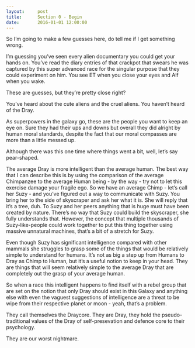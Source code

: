 ```yaml
---
layout:     post
title:      Section 0 - Begin
date:       2016-01-01 12:00:00
---
```


So I’m going to make a few guesses here, do tell me if I get something wrong.

I’m guessing you’ve seen every alien documentary you could get your hands on. You’ve read the diary entries of that crackpot that swears he was captured by this super advanced race for the singular purpose that they could experiment on him. You see ET when you close your eyes and Alf when you wake.

These are guesses, but they’re pretty close right?

You’ve heard about the cute aliens and the cruel aliens. You haven’t heard of the Dray.

As superpowers in the galaxy go, these are the people you want to keep an eye on. Sure they had their ups and downs but overall they did alright by human moral standards, despite the fact that our moral compasses are more than a little messed up.

Although there was this one time where things went a bit, well, let’s say pear-shaped.

The average Dray is more intelligent than the average human. The best way that I can describe this is by using the comparison of the average Chimpanzee to the average Human being - by the way - try not to let this exercise damage your fragile ego. So we have an average Chimp - let’s call her Suzy - and you’ve figured out a way to communicate with Suzy. You bring her to the side of skyscraper and ask her what it is. She will reply that it’s a tree, duh. To Suzy and her peers anything that is huge must have been created by nature. There’s no way that Suzy could build the skyscraper, she fully understands that. However, the concept that multiple thousands of Suzy-like-people could work together to put this thing together using massive unnatural machines, that’s a bit of a stretch for Suzy.

Even though Suzy has significant intelligence compared with other mammals she struggles to grasp some of the things that would be relatively simple to understand for humans. It’s not as big a step up from Humans to Dray as Chimp to Human, but it’s a useful notion to keep in your head. They are things that will seem relatively simple to the average Dray that are completely out the grasp of your average human.

So when a race this intelligent happens to find itself with a rebel group that are set on the notion that only Dray should exist in this Galaxy and anything else with even the vaguest suggestions of intelligence are a threat to be wipe from their respective planet or moon - yeah, that’s a problem.

They call themselves the Draycore. They are Dray, they hold the pseudo-traditional values of the Dray of self-presevation and defence core to their psychology.

They are our worst nightmare.
